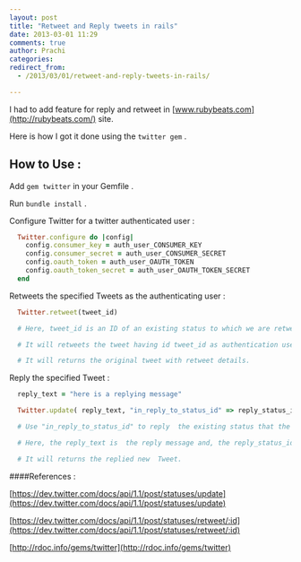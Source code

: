 ```yaml
---
layout: post
title: "Retweet and Reply tweets in rails"
date: 2013-03-01 11:29
comments: true
author: Prachi
categories:
redirect_from: 
  - /2013/03/01/retweet-and-reply-tweets-in-rails/

---
```


I had to add feature for reply and retweet in [www.rubybeats.com](http://rubybeats.com/) site.

Here is how I got it done using the `twitter gem` .

## How to Use :

Add `gem twitter` in your Gemfile .

Run `bundle install` .

Configure Twitter for a twitter authenticated user :

```ruby
  Twitter.configure do |config|
    config.consumer_key = auth_user_CONSUMER_KEY
    config.consumer_secret = auth_user_CONSUMER_SECRET
    config.oauth_token = auth_user_OAUTH_TOKEN
    config.oauth_token_secret = auth_user_OAUTH_TOKEN_SECRET
  end
```

Retweets the specified Tweets as the authenticating user :

```ruby
  Twitter.retweet(tweet_id)

  # Here, tweet_id is an ID of an existing status to which we are retweeting.

  # It will retweets the tweet having id tweet_id as authentication user.

  # It will returns the original tweet with retweet details.
```

Reply the specified Tweet :

```ruby
  reply_text = "here is a replying message"

  Twitter.update( reply_text, "in_reply_to_status_id" => reply_status_id)

  # Use "in_reply_to_status_id" to reply  the existing status that the update is in reply to.

  # Here, the reply_text is  the reply message and, the reply_status_id is an ID of an existing status to which we are replying.

  # It will returns the replied new  Tweet.
```

####References :

  [https://dev.twitter.com/docs/api/1.1/post/statuses/update](https://dev.twitter.com/docs/api/1.1/post/statuses/update)

  [https://dev.twitter.com/docs/api/1.1/post/statuses/retweet/:id](https://dev.twitter.com/docs/api/1.1/post/statuses/retweet/:id)

  [http://rdoc.info/gems/twitter](http://rdoc.info/gems/twitter)
